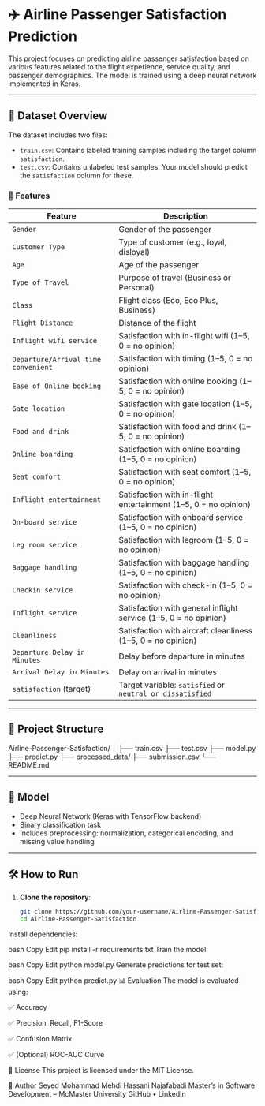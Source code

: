 # ✈️ Airline Passenger Satisfaction Prediction

This project focuses on predicting airline passenger satisfaction based on various features related to the flight experience, service quality, and passenger demographics. The model is trained using a deep neural network implemented in Keras.

---

## 📁 Dataset Overview

The dataset includes two files:

- `train.csv`: Contains labeled training samples including the target column `satisfaction`.
- `test.csv`: Contains unlabeled test samples. Your model should predict the `satisfaction` column for these.

### 🧾 Features

| Feature                              | Description                                                                 |
|--------------------------------------|-----------------------------------------------------------------------------|
| `Gender`                             | Gender of the passenger                                                    |
| `Customer Type`                      | Type of customer (e.g., loyal, disloyal)                                   |
| `Age`                                | Age of the passenger                                                       |
| `Type of Travel`                     | Purpose of travel (Business or Personal)                                   |
| `Class`                              | Flight class (Eco, Eco Plus, Business)                                     |
| `Flight Distance`                    | Distance of the flight                                                     |
| `Inflight wifi service`              | Satisfaction with in-flight wifi (1–5, 0 = no opinion)                     |
| `Departure/Arrival time convenient`  | Satisfaction with timing (1–5, 0 = no opinion)                             |
| `Ease of Online booking`             | Satisfaction with online booking (1–5, 0 = no opinion)                     |
| `Gate location`                      | Satisfaction with gate location (1–5, 0 = no opinion)                      |
| `Food and drink`                     | Satisfaction with food and drink (1–5, 0 = no opinion)                     |
| `Online boarding`                    | Satisfaction with online boarding (1–5, 0 = no opinion)                    |
| `Seat comfort`                       | Satisfaction with seat comfort (1–5, 0 = no opinion)                       |
| `Inflight entertainment`            | Satisfaction with in-flight entertainment (1–5, 0 = no opinion)            |
| `On-board service`                   | Satisfaction with onboard service (1–5, 0 = no opinion)                    |
| `Leg room service`                   | Satisfaction with legroom (1–5, 0 = no opinion)                            |
| `Baggage handling`                   | Satisfaction with baggage handling (1–5, 0 = no opinion)                   |
| `Checkin service`                    | Satisfaction with check-in (1–5, 0 = no opinion)                           |
| `Inflight service`                   | Satisfaction with general inflight service (1–5, 0 = no opinion)           |
| `Cleanliness`                        | Satisfaction with aircraft cleanliness (1–5, 0 = no opinion)               |
| `Departure Delay in Minutes`         | Delay before departure in minutes                                          |
| `Arrival Delay in Minutes`           | Delay on arrival in minutes                                                |
| `satisfaction` (target)              | Target variable: `satisfied` or `neutral or dissatisfied`                  |

---

## 🚀 Project Structure

Airline-Passenger-Satisfaction/
│
├── train.csv
├── test.csv
├── model.py
├── predict.py
├── processed_data/
├── submission.csv
└── README.md


---

## 🧠 Model

- Deep Neural Network (Keras with TensorFlow backend)
- Binary classification task
- Includes preprocessing: normalization, categorical encoding, and missing value handling

---

## 🛠️ How to Run

1. **Clone the repository**:
   ```bash
   git clone https://github.com/your-username/Airline-Passenger-Satisfaction.git
   cd Airline-Passenger-Satisfaction
Install dependencies:

bash
Copy
Edit
pip install -r requirements.txt
Train the model:

bash
Copy
Edit
python model.py
Generate predictions for test set:

bash
Copy
Edit
python predict.py
📊 Evaluation
The model is evaluated using:

✅ Accuracy

✅ Precision, Recall, F1-Score

✅ Confusion Matrix

✅ (Optional) ROC-AUC Curve

📜 License
This project is licensed under the MIT License.

👤 Author
Seyed Mohammad Mehdi Hassani Najafabadi
Master’s in Software Development – McMaster University
GitHub • LinkedIn
